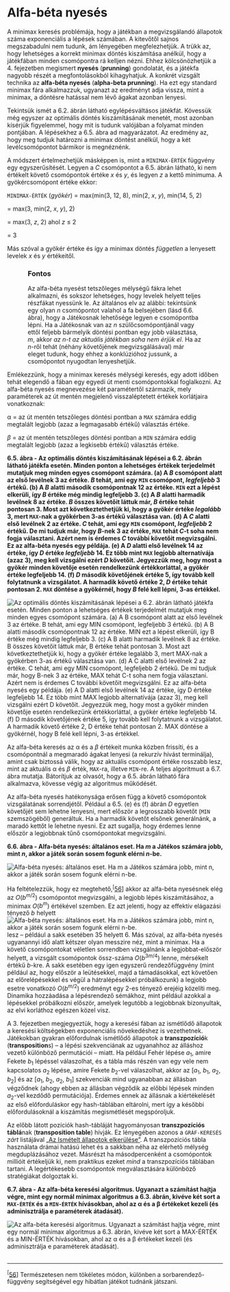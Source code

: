 <?xml version="1.0" encoding="UTF-8" standalone="no"?>
<!DOCTYPE html PUBLIC "-//W3C//DTD XHTML 1.1//EN" "http://www.w3.org/TR/xhtml11/DTD/xhtml11.dtd">
<html xmlns="http://www.w3.org/1999/xhtml"><head><meta name="generator" content="DocBook XSL Stylesheets V1.76.1"/></head><body><div class="section" title="Alfa-béta nyesés"><div class="titlepage"><div><div><h1 class="title"><a id="id570057"/>Alfa-béta nyesés</h1></div></div></div><p>A minimax keresés problémája, hogy a játékban a megvizsgálandó állapotok száma exponenciális a lépések számában. A kitevőtől sajnos megszabadulni nem tudunk, ám lényegében megfelezhetjük. A trükk az, hogy lehetséges a korrekt minimax döntés kiszámítása anélkül, hogy a játékfában minden csomópontra rá kelljen nézni. Ehhez kölcsönözhetjük a 4. fejezetben megismert <span class="strong"><strong>nyesés</strong></span> (<span class="strong"><strong>prunning</strong></span>) gondolatát, és a játékfa nagyobb részét a megfontolásokból kihagyhatjuk. A konkrét vizsgált technika az <span class="strong"><strong>alfa-béta nyesés</strong></span> (<span class="strong"><strong>alpha-beta prunning</strong></span>). Ha ezt egy standard minimax fára alkalmazzuk, ugyanazt az eredményt adja vissza, mint a minimax, a döntésre hatással nem lévő ágakat azonban lenyesi.</p><p>Tekintsük ismét a 6.2. ábrán látható egylépésváltásos játékfát. Kövessük még egyszer az optimális döntés kiszámításának menetét, most azonban kísérjük figyelemmel, hogy mit is tudunk valójában a folyamat minden pontjában. A lépésekhez a 6.5. ábra ad magyarázatot. Az eredmény az, hogy meg tudjuk határozni a minimax döntést anélkül, hogy a két levélcsomópontot bármikor is megnéznénk.</p><p>A módszert értelmezhetjük másképpen is, mint a <code class="code">MINIMAX-ÉRTÉK</code> függvény egy egyszerűsítését. Legyen a <span class="emphasis"><em>C</em></span> csomópontot a 6.5. ábrán látható, ki nem értékelt követő csomópontok értéke <span class="emphasis"><em>x</em></span> és <span class="emphasis"><em>y</em></span>, és legyen <span class="emphasis"><em>z</em></span> a kettő minimuma. A gyökércsomópont értéke ekkor:</p><p><code class="code">MINIMAX-ÉRTÉK</code> (<span class="emphasis"><em>gyökér</em></span>) = max(min(3, 12, 8), min(2, <span class="emphasis"><em>x</em></span>, <span class="emphasis"><em>y</em></span>), min(14, 5, 2)</p><p>			   = max(3, min(2, <span class="emphasis"><em>x</em></span>, <span class="emphasis"><em>y</em></span>), 2)</p><p>			  = max(3, <span class="emphasis"><em>z</em></span>, 2)		ahol <span class="emphasis"><em>z</em></span> ≤ 2</p><p>			   = 3</p><p>Más szóval a gyökér értéke és így a minimax döntés <span class="emphasis"><em>független</em></span> a lenyesett levelek <span class="emphasis"><em>x</em></span> és <span class="emphasis"><em>y</em></span> értékeitől.</p><div class="important" title="Fontos" style="margin-left: 0.5in; margin-right: 0.5in;"><h3 class="title">Fontos</h3><p>Az alfa-béta nyesést tetszőleges mélységű fákra lehet alkalmazni, és sokszor lehetséges, hogy levelek helyett teljes részfákat nyessünk le. Az általános elv az alábbi: tekintsünk egy olyan <span class="emphasis"><em>n</em></span> csomópontot valahol a fa belsejében (lásd 6.6. ábra), hogy a Játékosnak lehetősége legyen e csomópontba lépni. Ha a Játékosnak van az <span class="emphasis"><em>n</em></span> szülőcsomópontjánál vagy ettől feljebb bármelyik döntési pontban egy jobb választása, <span class="emphasis"><em>m</em></span>, akkor <span class="emphasis"><em>az n-t az aktuális játékban soha nem érjük el</em></span>. Ha az <span class="emphasis"><em>n</em></span>-ről tehát (néhány követőjének megvizsgálásával) már eleget tudunk, hogy ehhez a konklúzióhoz jussunk, a csomópontot nyugodtan lenyeshetjük.</p></div><p>Emlékezzünk, hogy a minimax keresés mélységi keresés, egy adott időben tehát elegendő a fában egy egyedi út menti csomópontokkal foglalkozni. Az alfa-béta nyesés megnevezése két paramétertől származik, mely paraméterek az út mentén megjelenő visszaléptetett értékek korlátjaira vonatkoznak:</p><p>α = az út mentén tetszőleges döntési pontban a <code class="code">MAX</code><span class="emphasis"><em> </em></span>számára eddig megtalált legjobb (azaz a legmagasabb értékű) választás értéke.</p><p><span class="emphasis"><em>β</em></span> = az út mentén tetszőleges döntési pontban a <code class="code">MIN</code><span class="emphasis"><em> </em></span>számára eddig megtalált legjobb (azaz a legkisebb értékű) választás értéke.</p><div class="figure"><a id="id570199"/><p class="title"><strong>6.5. ábra - Az optimális döntés kiszámításának lépései a 6.2. ábrán látható játékfa esetén. Minden ponton a lehetséges értékek terjedelmét mutatjuk meg minden egyes csomópont számára. (a) A <span class="emphasis"><em>B</em></span> csomópont alatt az első levélnek 3 az értéke. <span class="emphasis"><em>B</em></span> tehát, ami egy <code class="code">MIN</code> csomópont, <span class="emphasis"><em>legfeljebb</em></span> 3 értékű. (b) A <span class="emphasis"><em>B</em></span> alatti második csomópontnak 12 az értéke. <code class="code">MIN</code> ezt a lépést elkerüli, így <span class="emphasis"><em>B</em></span> értéke még mindig legfeljebb 3. (c) A <span class="emphasis"><em>B</em></span> alatti harmadik levélnek 8 az értéke. <span class="emphasis"><em>B</em></span> összes követőit láttuk már, <span class="emphasis"><em>B</em></span> értéke tehát pontosan 3. Most azt következtethetjük ki, hogy a gyökér értéke <span class="emphasis"><em>legalább</em></span> 3, mert <code class="code">MAX</code>-nak a gyökérben 3-as értékű választása van. (d) A <span class="emphasis"><em>C</em></span> alatti első levélnek 2 az értéke. <span class="emphasis"><em>C</em></span> tehát, ami egy <code class="code">MIN</code> csomópont, <span class="emphasis"><em>legfeljebb</em></span> 2 értékű. De mi tudjuk már, hogy <span class="emphasis"><em>B</em></span>-nek 3 az értéke, <code class="code">MAX</code> tehát <span class="emphasis"><em>C</em></span>-t soha nem fogja választani. Azért nem is érdemes <span class="emphasis"><em>C</em></span> további követőit megvizsgálni. Ez az alfa-béta nyesés egy példája. (e) A <span class="emphasis"><em>D</em></span> alatti első levélnek 14 az értéke, így <span class="emphasis"><em>D</em></span> értéke <span class="emphasis"><em>legfeljebb</em></span> 14. Ez több mint <code class="code">MAX</code> legjobb alternatívája (azaz 3), meg kell vizsgálni ezért <span class="emphasis"><em>D</em></span> követőit. Jegyezzük meg, hogy most a gyökér minden követője esetén rendelkezünk értékkorláttal, a gyökér értéke legfeljebb 14. (f) <span class="emphasis"><em>D</em></span> második követőjének értéke 5, így tovább kell folytatnunk a vizsgálatot. A harmadik követő értéke 2, <span class="emphasis"><em>D</em></span> értéke tehát pontosan 2. <code class="code">MAX</code> döntése a gyökérnél, hogy <span class="emphasis"><em>B</em></span> felé kell lépni, 3-as értékkel.</strong></p><div class="figure-contents"><div class="mediaobject"><img src="kepek/06-05.png" alt="Az optimális döntés kiszámításának lépései a 6.2. ábrán látható játékfa esetén. Minden ponton a lehetséges értékek terjedelmét mutatjuk meg minden egyes csomópont számára. (a) A B csomópont alatt az első levélnek 3 az értéke. B tehát, ami egy MIN csomópont, legfeljebb 3 értékű. (b) A B alatti második csomópontnak 12 az értéke. MIN ezt a lépést elkerüli, így B értéke még mindig legfeljebb 3. (c) A B alatti harmadik levélnek 8 az értéke. B összes követőit láttuk már, B értéke tehát pontosan 3. Most azt következtethetjük ki, hogy a gyökér értéke legalább 3, mert MAX-nak a gyökérben 3-as értékű választása van. (d) A C alatti első levélnek 2 az értéke. C tehát, ami egy MIN csomópont, legfeljebb 2 értékű. De mi tudjuk már, hogy B-nek 3 az értéke, MAX tehát C-t soha nem fogja választani. Azért nem is érdemes C további követőit megvizsgálni. Ez az alfa-béta nyesés egy példája. (e) A D alatti első levélnek 14 az értéke, így D értéke legfeljebb 14. Ez több mint MAX legjobb alternatívája (azaz 3), meg kell vizsgálni ezért D követőit. Jegyezzük meg, hogy most a gyökér minden követője esetén rendelkezünk értékkorláttal, a gyökér értéke legfeljebb 14. (f) D második követőjének értéke 5, így tovább kell folytatnunk a vizsgálatot. A harmadik követő értéke 2, D értéke tehát pontosan 2. MAX döntése a gyökérnél, hogy B felé kell lépni, 3-as értékkel."/></div></div></div><p>Az alfa-béta keresés az α és a <span class="emphasis"><em>β</em></span> értékeit munka közben frissíti, és a csomópontnál a megmaradó ágakat lenyesi (a rekurzív hívást terminálja), amint csak biztossá válik, hogy az aktuális csomópont értéke rosszabb lesz, mint az aktuális α és <span class="emphasis"><em>β</em></span> érték, <code class="code">MAX</code>-ra, illetve <code class="code">MIN</code>-re. A teljes algoritmust a 6.7. ábra mutatja. Bátorítjuk az olvasót, hogy a 6.5. ábrán látható fára alkalmazva, kövesse végig az algoritmus működését.</p><p>Az alfa-béta nyesés hatékonysága erősen függ a követő csomópontok vizsgálatának sorrendjétől. Például a 6.5. (e) és (f) ábrán <span class="emphasis"><em>D</em></span> egyetlen követőjét sem lehetne lenyesni, mert először a legrosszabb követőt (<code class="code">MIN</code> szemszögéből) generáltuk. Ha a harmadik követőt elsőnek generálnánk, a maradó kettőt le lehetne nyesni. Ez azt sugallja, hogy érdemes lenne először a legjobbnak tűnő csomópontokat megvizsgálni.</p><div class="figure"><a id="id570341"/><p class="title"><strong>6.6. ábra - Alfa-béta nyesés: általános eset. Ha <span class="emphasis"><em>m</em></span> a Játékos számára jobb, mint <span class="emphasis"><em>n</em></span>, akkor a játék során sosem fogunk elérni <span class="emphasis"><em>n</em></span>-be.</strong></p><div class="figure-contents"><div class="mediaobject"><img src="kepek/06-06.png" alt="Alfa-béta nyesés: általános eset. Ha m a Játékos számára jobb, mint n, akkor a játék során sosem fogunk elérni n-be."/></div></div></div><p>Ha feltételezzük, hogy ez megtehető,<sup>[<a id="id570363" href="#ftn.id570363" class="footnote">56</a>]</sup> akkor az alfa-béta nyesésnek elég az <span class="emphasis"><em>O</em></span>(<span class="emphasis"><em>b</em></span><sup><span class="emphasis"><em>m</em></span>/2</sup>) csomópontot megvizsgálni, a legjobb lépés kiszámításához, a minimax <span class="emphasis"><em>O</em></span>(<span class="emphasis"><em>b<sup>m</sup></em></span>) értékével szemben. Ez azt jelenti, hogy az effektív elágazási tényező<span class="emphasis"><em> b</em></span> helyett <span class="inlinemediaobject"><img src="math/mi-06-0001.gif" alt="Alfa-béta nyesés: általános eset. Ha m a Játékos számára jobb, mint n, akkor a játék során sosem fogunk elérni n-be."/></span> lesz – például a sakk esetében 35 helyett 6. Más szóval, az alfa-béta nyesés ugyanannyi idő alatt kétszer olyan messzire néz, mint a minimax. Ha a követő csomópontokat véletlen sorrendben vizsgálnánk a legjobbat-először helyett, a vizsgált csomópontok össz-száma <span class="emphasis"><em>O</em></span>(<span class="emphasis"><em>b</em></span><sup>3<span class="emphasis"><em>m</em></span>/4</sup>) lenne, mérsékelt értékű <span class="emphasis"><em>b</em></span>-kre. A sakk esetében egy igen egyszerű rendezőfüggvény (mint például az, hogy először a leütésekkel, majd a támadásokkal, ezt követően az előrelépésekkel és végül a hátralépésekkel próbálkozunk) a legjobb esetre vonatkozó <span class="emphasis"><em>O</em></span>(<span class="emphasis"><em>b</em></span><sup><span class="emphasis"><em>m</em></span>/2</sup>) eredményt egy 2-es tényező erejéig közelíti meg. Dinamika hozzáadása a lépésrendező sémákhoz, mint például azokkal a lépésekkel próbálkozni először, amelyek legutóbb a legjobbnak bizonyultak, az elvi korláthoz egészen közel visz.</p><p>A 3. fejezetben megjegyeztük, hogy a keresési fában az ismétlődő állapotok a keresési költségekben exponenciális növekedéshez is vezethetnek. Játékokban gyakran előfordulnak ismétlődő állapotok a <span class="strong"><strong>transzpozíció</strong></span>k (<span class="strong"><strong>transposition</strong></span>s) – a lépési szekvenciának az ugyanahhoz az álláshoz vezető különböző permutációi – miatt. Ha például Fehér lépése <span class="emphasis"><em>a</em></span><sub>1</sub>, amire Fekete <span class="emphasis"><em>b</em></span><sub>1</sub> lépéssel válaszolhat, és a tábla más részén van egy vele nem kapcsolatos <span class="emphasis"><em>a</em></span><sub>2</sub> lépése, amire Fekete <span class="emphasis"><em>b</em></span><sub>2</sub>-vel válaszolhat, akkor az [<span class="emphasis"><em>a</em></span><sub>1</sub>, <span class="emphasis"><em>b</em></span><sub>1</sub>, <span class="emphasis"><em>a</em></span><sub>2</sub>, <span class="emphasis"><em>b</em></span><sub>2</sub>] és az [<span class="emphasis"><em>a</em></span><sub>1</sub>, <span class="emphasis"><em>b</em></span><sub>2</sub>, <span class="emphasis"><em>a</em></span><sub>2</sub>, <span class="emphasis"><em>b</em></span><sub>1</sub>] szekvenciák mind ugyanabban az állásban végződnek (ahogy ebben az állásban végződik az előbbi lépések minden <span class="emphasis"><em>a</em></span><sub>2</sub>-vel kezdődő permutációja). Érdemes ennek az állásnak a kiértékelését az első előforduláskor egy hash-táblában eltárolni, mert így a későbbi előfordulásoknál a kiszámítás megismétlését megspóroljuk.</p><p>Az előbb látott pozíciók hash-tábláját hagyományosan<span class="strong"><strong> transzpozíciós táblá</strong></span>nak (<span class="strong"><strong>trans</strong></span><span class="strong"><strong>position table</strong></span>) hívják. Ez lényegében azonos a <code class="code">GRÁF-KERESÉS</code> <span class="emphasis"><em>zárt</em></span> listájával <a class="xref" href="ch03s05.md#ID_122_oldal">„Az Ismételt állapotok elkerülése”</a>. A transzpozíciós tábla használata drámai hatású lehet és a sakkban néha az elérhető mélység megduplázásához vezet. Másrészt ha másodpercenként a csomópontok millióit értékeljük ki, nem praktikus ezeket <span class="emphasis"><em>mind</em></span> a transzpozíciós táblában tartani. A legértékesebb csomópontok megválasztására különböző stratégiákat dolgoztak ki.</p><div class="figure"><a id="id570553"/><p class="title"><strong>6.7. ábra - Az alfa-béta keresési algoritmus. Ugyanazt a számítást hajtja végre, mint egy normál minimax algoritmus a 6.3. ábrán, kivéve két sort a <code class="code">MAX-ÉRTÉK</code> és a <code class="code">MIN-ÉRTÉK</code> hívásokban, ahol az α és a β értékeket kezeli (és adminisztrálja e paraméterek átadását).</strong></p><div class="figure-contents"><div class="mediaobject"><img src="kepek/06-07.png" alt="Az alfa-béta keresési algoritmus. Ugyanazt a számítást hajtja végre, mint egy normál minimax algoritmus a 6.3. ábrán, kivéve két sort a MAX-ÉRTÉK és a MIN-ÉRTÉK hívásokban, ahol az α és a β értékeket kezeli (és adminisztrálja e paraméterek átadását)."/></div></div></div><div class="footnotes"><br/><hr/><div class="footnote"><p><sup>[<a id="ftn.id570363" href="#id570363" class="para">56</a>] </sup> Természetesen nem tökéletes módon, különben a sorbarendező-függvény segítségével egy hibátlan játékot tudnánk játszani.</p></div></div></div></body></html>
